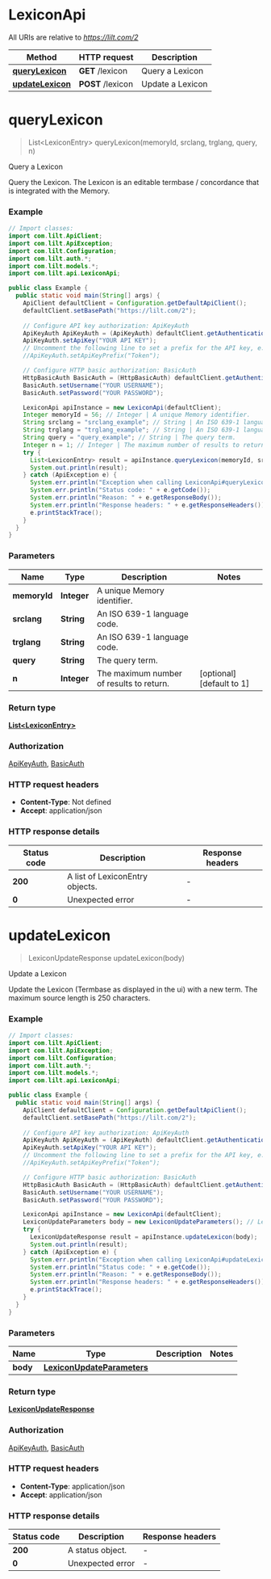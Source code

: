 # LexiconApi

All URIs are relative to *https://lilt.com/2*

Method | HTTP request | Description
------------- | ------------- | -------------
[**queryLexicon**](LexiconApi.md#queryLexicon) | **GET** /lexicon | Query a Lexicon
[**updateLexicon**](LexiconApi.md#updateLexicon) | **POST** /lexicon | Update a Lexicon


<a name="queryLexicon"></a>
# **queryLexicon**
> List&lt;LexiconEntry&gt; queryLexicon(memoryId, srclang, trglang, query, n)

Query a Lexicon

Query the Lexicon. The Lexicon is an editable termbase / concordance that is integrated with the Memory.  

### Example
```java
// Import classes:
import com.lilt.ApiClient;
import com.lilt.ApiException;
import com.lilt.Configuration;
import com.lilt.auth.*;
import com.lilt.models.*;
import com.lilt.api.LexiconApi;

public class Example {
  public static void main(String[] args) {
    ApiClient defaultClient = Configuration.getDefaultApiClient();
    defaultClient.setBasePath("https://lilt.com/2");
    
    // Configure API key authorization: ApiKeyAuth
    ApiKeyAuth ApiKeyAuth = (ApiKeyAuth) defaultClient.getAuthentication("ApiKeyAuth");
    ApiKeyAuth.setApiKey("YOUR API KEY");
    // Uncomment the following line to set a prefix for the API key, e.g. "Token" (defaults to null)
    //ApiKeyAuth.setApiKeyPrefix("Token");

    // Configure HTTP basic authorization: BasicAuth
    HttpBasicAuth BasicAuth = (HttpBasicAuth) defaultClient.getAuthentication("BasicAuth");
    BasicAuth.setUsername("YOUR USERNAME");
    BasicAuth.setPassword("YOUR PASSWORD");

    LexiconApi apiInstance = new LexiconApi(defaultClient);
    Integer memoryId = 56; // Integer | A unique Memory identifier.
    String srclang = "srclang_example"; // String | An ISO 639-1 language code.
    String trglang = "trglang_example"; // String | An ISO 639-1 language code.
    String query = "query_example"; // String | The query term.
    Integer n = 1; // Integer | The maximum number of results to return.
    try {
      List<LexiconEntry> result = apiInstance.queryLexicon(memoryId, srclang, trglang, query, n);
      System.out.println(result);
    } catch (ApiException e) {
      System.err.println("Exception when calling LexiconApi#queryLexicon");
      System.err.println("Status code: " + e.getCode());
      System.err.println("Reason: " + e.getResponseBody());
      System.err.println("Response headers: " + e.getResponseHeaders());
      e.printStackTrace();
    }
  }
}
```

### Parameters

Name | Type | Description  | Notes
------------- | ------------- | ------------- | -------------
 **memoryId** | **Integer**| A unique Memory identifier. |
 **srclang** | **String**| An ISO 639-1 language code. |
 **trglang** | **String**| An ISO 639-1 language code. |
 **query** | **String**| The query term. |
 **n** | **Integer**| The maximum number of results to return. | [optional] [default to 1]

### Return type

[**List&lt;LexiconEntry&gt;**](LexiconEntry.md)

### Authorization

[ApiKeyAuth](../README.md#ApiKeyAuth), [BasicAuth](../README.md#BasicAuth)

### HTTP request headers

 - **Content-Type**: Not defined
 - **Accept**: application/json

### HTTP response details
| Status code | Description | Response headers |
|-------------|-------------|------------------|
**200** | A list of LexiconEntry objects. |  -  |
**0** | Unexpected error |  -  |

<a name="updateLexicon"></a>
# **updateLexicon**
> LexiconUpdateResponse updateLexicon(body)

Update a Lexicon

Update the Lexicon (Termbase as displayed in the ui) with a new term. The maximum source length is 250 characters.  

### Example
```java
// Import classes:
import com.lilt.ApiClient;
import com.lilt.ApiException;
import com.lilt.Configuration;
import com.lilt.auth.*;
import com.lilt.models.*;
import com.lilt.api.LexiconApi;

public class Example {
  public static void main(String[] args) {
    ApiClient defaultClient = Configuration.getDefaultApiClient();
    defaultClient.setBasePath("https://lilt.com/2");
    
    // Configure API key authorization: ApiKeyAuth
    ApiKeyAuth ApiKeyAuth = (ApiKeyAuth) defaultClient.getAuthentication("ApiKeyAuth");
    ApiKeyAuth.setApiKey("YOUR API KEY");
    // Uncomment the following line to set a prefix for the API key, e.g. "Token" (defaults to null)
    //ApiKeyAuth.setApiKeyPrefix("Token");

    // Configure HTTP basic authorization: BasicAuth
    HttpBasicAuth BasicAuth = (HttpBasicAuth) defaultClient.getAuthentication("BasicAuth");
    BasicAuth.setUsername("YOUR USERNAME");
    BasicAuth.setPassword("YOUR PASSWORD");

    LexiconApi apiInstance = new LexiconApi(defaultClient);
    LexiconUpdateParameters body = new LexiconUpdateParameters(); // LexiconUpdateParameters | 
    try {
      LexiconUpdateResponse result = apiInstance.updateLexicon(body);
      System.out.println(result);
    } catch (ApiException e) {
      System.err.println("Exception when calling LexiconApi#updateLexicon");
      System.err.println("Status code: " + e.getCode());
      System.err.println("Reason: " + e.getResponseBody());
      System.err.println("Response headers: " + e.getResponseHeaders());
      e.printStackTrace();
    }
  }
}
```

### Parameters

Name | Type | Description  | Notes
------------- | ------------- | ------------- | -------------
 **body** | [**LexiconUpdateParameters**](LexiconUpdateParameters.md)|  |

### Return type

[**LexiconUpdateResponse**](LexiconUpdateResponse.md)

### Authorization

[ApiKeyAuth](../README.md#ApiKeyAuth), [BasicAuth](../README.md#BasicAuth)

### HTTP request headers

 - **Content-Type**: application/json
 - **Accept**: application/json

### HTTP response details
| Status code | Description | Response headers |
|-------------|-------------|------------------|
**200** | A status object. |  -  |
**0** | Unexpected error |  -  |

